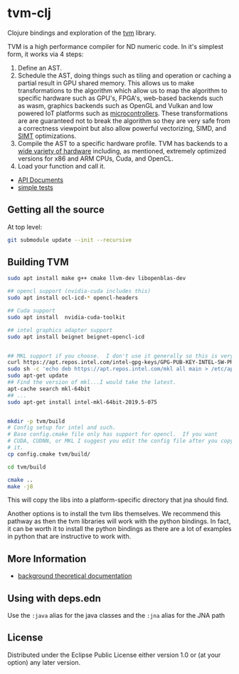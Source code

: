 # tvm-clj

Clojure bindings and exploration of the [tvm](https://github.com/apache/incubator-tvm) library.

TVM is a high performance compiler for ND numeric code.  In it's simplest form, it works via
4 steps: 

1.  Define an AST.
2.  Schedule the AST, doing things such as tiling and operation or caching a partial
    result in GPU shared memory.  This allows us to make transformations to the algorithm which
        allow us to map the algorithm to specific hardware such as GPU's, FPGA's, web-based
	backends such as wasm, graphics backends such as OpenGL and Vulkan and low powered IoT
	platforms such as [microcontrollers](https://tvm.apache.org/2020/06/04/tinyml-how-tvm-is-taming-tiny).
	These transformations are are guaranteed not to break the algorithm so they are very safe from
	a correctness viewpoint but also allow powerful vectorizing, SIMD, and 
	[SIMT](https://en.wikipedia.org/wiki/Single_instruction,_multiple_threads) optimizations.
3.  Compile the AST to a specific hardware profile.  TVM has backends to a 
    [wide variety of hardware](https://github.com/apache/incubator-tvm/blob/main/python/tvm/_ffi/runtime_ctypes.py#L156)
	including, as mentioned, extremely optimized versions for x86 and ARM CPUs, Cuda, and OpenCL.
4.  Load your function and call it.



* [API Documents](https://techascent.github.io/tvm-clj/)
* [simple tests](test/tvm_clj/tvm_test.clj)


## Getting all the source

At top level:
```bash
git submodule update --init --recursive
```

## Building TVM

```bash
sudo apt install make g++ cmake llvm-dev libopenblas-dev

## opencl support (nvidia-cuda includes this)
sudo apt install ocl-icd-* opencl-headers

## Cuda support
sudo apt install  nvidia-cuda-toolkit

## intel graphics adapter support
sudo apt install beignet beignet-opencl-icd


## MKL support if you choose.  I don't use it generally so this is very optional.
curl https://apt.repos.intel.com/intel-gpg-keys/GPG-PUB-KEY-INTEL-SW-PRODUCTS-2019.PUB | sudo apt-key add -
sudo sh -c 'echo deb https://apt.repos.intel.com/mkl all main > /etc/apt/sources.list.d/intel-mkl.list'
sudo apt-get update
## Find the version of mkl...I would take the latest.
apt-cache search mkl-64bit
## ...
sudo apt-get install intel-mkl-64bit-2019.5-075


mkdir -p tvm/build
# Config setup for intel and such.
# Base config.cmake file only has support for opencl.  If you want
# CUDA, CUDNN, or MKL I suggest you edit the config file after you copy
# it.
cp config.cmake tvm/build/

cd tvm/build

cmake ..
make -j8


```

This will copy the libs into a platform-specific directory that jna should find.

Another options is to install the tvm libs themselves.  We recommend this pathway as
then the tvm libraries will work with the python bindings.  In fact, it can be worth it
to install the python bindings as there are a lot of examples in python that are
instructive to work with.


## More Information


* [background theoretical documentation](topics/background.md)

## Using with deps.edn

Use the `:java` alias for the java classes and the `:jna` alias for the JNA path


## License


Distributed under the Eclipse Public License either version 1.0 or (at
your option) any later version.
